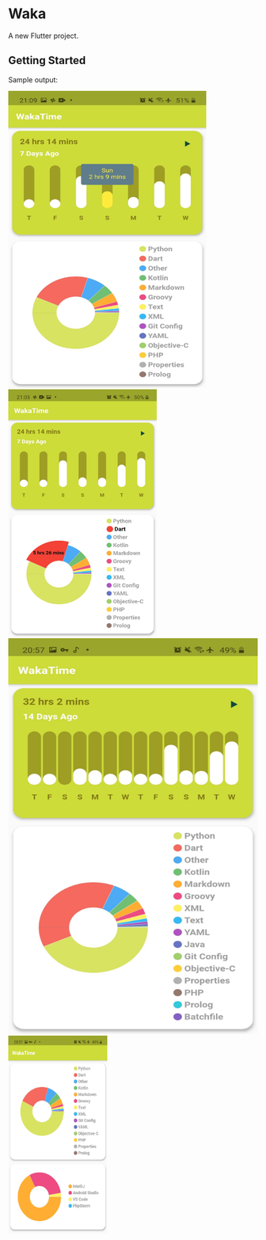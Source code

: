 # Waka

A new Flutter project.

## Getting Started

Sample output:

<img src="pic1.jpg" width="400" height="600"/>
<img src="pic2.jpg" width="300" height="500"/>
<img src="pic3.jpg" width="600" height="800"/>
<img src="pic4.jpg" width="200" height="400"/>
